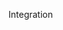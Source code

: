 <span id="title">Integration</span>

<div id="body">

<include src="introduction/container-inParent-asPanel.md" boilerplate />
<include src="approaches/container-inParent-asPanel.md" boilerplate />
<include src="buildAutomation/container-inParent-asPanel.md" boilerplate />
<include src="more/container-inParent-asPanel.md" boilerplate />

</div>